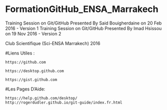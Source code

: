 # FormationGitHub_ENSA_Marrakech
Training Session on Git/GitHub Presented By Said Bouigherdaine on 20 Feb 2016 - Version 1
Training Session on Git/GitHub Presented By Imad Hsissou on 19 Nov 2016 - Version 2

Club Scientifique (Sci-ENSA Marrakech) 2016

#Liens Utiles :

    https://github.com

    https://desktop.github.com

    https://gist.github.com

#Les Pages D’Aide:

    https://help.github.com/desktop/
    http://rogerdudler.github.io/git-guide/index.fr.html
